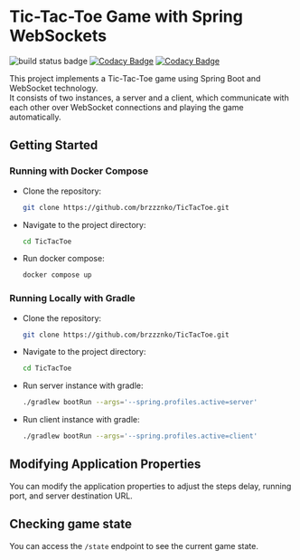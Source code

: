 # Tic-Tac-Toe Game with Spring WebSockets

![build status badge](https://github.com/brzzznko/TicTacToe/actions/workflows/build.yml/badge.svg)
[![Codacy Badge](https://app.codacy.com/project/badge/Grade/bc40e3751b0e4cc48046aa5b880d91ad)](https://app.codacy.com/gh/brzzznko/TicTacToe/dashboard?utm_source=gh&utm_medium=referral&utm_content=&utm_campaign=Badge_grade)
[![Codacy Badge](https://app.codacy.com/project/badge/Coverage/bc40e3751b0e4cc48046aa5b880d91ad)](https://app.codacy.com/gh/brzzznko/TicTacToe/dashboard?utm_source=gh&utm_medium=referral&utm_content=&utm_campaign=Badge_coverage)


This project implements a Tic-Tac-Toe game using Spring Boot and WebSocket technology.  
It consists of two instances, a server and a client, which communicate with each other over WebSocket connections and playing the game automatically.

## Getting Started

###  Running with Docker Compose
* Clone the repository:
   ```bash
   git clone https://github.com/brzzznko/TicTacToe.git

* Navigate to the project directory:
    ```bash
  cd TicTacToe

* Run docker compose:
     ```bash
     docker compose up
     ```

### Running Locally with Gradle
* Clone the repository:
   ```bash
   git clone https://github.com/brzzznko/TicTacToe.git

* Navigate to the project directory:
    ```bash
  cd TicTacToe

* Run server instance with gradle:
     ```bash
     ./gradlew bootRun --args='--spring.profiles.active=server'
     ```
* Run client instance with gradle:
     ```bash
     ./gradlew bootRun --args='--spring.profiles.active=client'
     ```

## Modifying Application Properties
You can modify the application properties to adjust the steps delay, running port, and server destination URL.

## Checking game state
You can access the `/state` endpoint to see the current game state.
